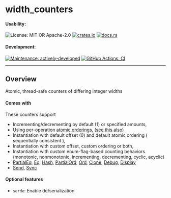 <!-- cargo-sync-rdme title [[ -->
# width_counters
<!-- cargo-sync-rdme ]] -->

#### Usability:
<!-- cargo-sync-rdme badge:usability [[ -->
![License: MIT OR Apache-2.0](https://img.shields.io/crates/l/width_counters.svg?style=for-the-badge)
[![crates.io](https://img.shields.io/crates/v/width_counters.svg?logo=rust&style=for-the-badge)](https://crates.io/crates/width_counters)
[![docs.rs](https://img.shields.io/docsrs/width_counters.svg?logo=docs.rs&style=for-the-badge)](https://docs.rs/width_counters)
<!-- cargo-sync-rdme ]] -->
#### Development:
<!-- cargo-sync-rdme badge:development [[ -->
[![Maintenance: actively-developed](https://img.shields.io/badge/maintenance-actively--developed-brightgreen.svg?style=for-the-badge)](https://doc.rust-lang.org/cargo/reference/manifest.html#the-badges-section)
[![GitHub Actions: CI](https://img.shields.io/github/actions/workflow/status/anwarhahjjeffersongeorge/width_counters/ci.yml.svg?label=CI&logo=github&style=for-the-badge)](https://github.com/anwarhahjjeffersongeorge/width_counters/actions/workflows/ci.yml)
<!-- cargo-sync-rdme ]] -->

---
## Overview
<!-- cargo-sync-rdme rustdoc [[ -->
Atomic, thread-safe counters of differing integer widths

#### Comes with

These counters support

* Incrementing/decrementing by default (1) or specified amounts,
* Using per-operation [atomic orderings](https://doc.rust-lang.org/nightly/core/sync/atomic/enum.Ordering.html), ([see this also](https://en.cppreference.com/w/c/atomic/memory_order))
* Instantiation with default offset (0) and default atomic ordering ( sequentially consistent ),
* Instantiation with custom offset, custom ordering or both, 
* Instantiation with custom enum-flag-based counting behaviors (monotonic, nonmonotonic, incrementing, decrementing, cyclic, acyclic)
* [PartialEq](https://doc.rust-lang.org/nightly/core/cmp/trait.PartialEq.html), [Eq](https://doc.rust-lang.org/nightly/core/cmp/trait.Eq.html), [Hash](https://doc.rust-lang.org/nightly/core/hash/trait.Hash.html), [PartialOrd](https://doc.rust-lang.org/nightly/core/cmp/trait.PartialOrd.html), [Ord](https://doc.rust-lang.org/nightly/core/cmp/trait.Ord.html), [Clone](https://doc.rust-lang.org/nightly/core/clone/trait.Clone.html), [Debug](https://doc.rust-lang.org/nightly/core/fmt/trait.Debug.html), [Display](https://doc.rust-lang.org/nightly/core/fmt/trait.Display.html)
* [Send](https://doc.rust-lang.org/nightly/core/marker/trait.Send.html), [Sync](https://doc.rust-lang.org/nightly/core/marker/trait.Sync.html)

#### Optional features

* `serde`: Enable de/serialization
<!-- cargo-sync-rdme ]] -->
